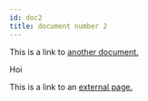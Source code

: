 ```yaml
---
id: doc2
title: document number 2
---
```


This is a link to [another document.](doc3.md)  

Hoi

This is a link to an [external page.](http://www.example.com)
